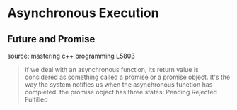 # Asynchronous Execution

## Future and Promise 

source: mastering c++ programming L5803

> if we deal with an asynchronous function, its return value is considered as
> something called a promise or a promise object. It's the way the system 
> notifies us when the asynchronous function has completed.
> the promise object has three states:
> Pending
> Rejected
> Fulfilled

